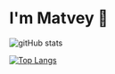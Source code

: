 # I'm Matvey 👋

<img alt="gitHub stats" src="https://github-readme-stats.vercel.app/api?username=Wereker&show_icons=true"/>

[![Top Langs](https://github-readme-stats.vercel.app/api/top-langs/?username=Werker)](https://github.com/Werker/github-readme-stats)

<!--
**Wereker/Wereker** is a ✨ _special_ ✨ repository because its `README.md` (this file) appears on your GitHub profile.

Here are some ideas to get you started:

- 🔭 I’m currently working on ...
- 🌱 I’m currently learning ...
- 👯 I’m looking to collaborate on ...
- 🤔 I’m looking for help with ...
- 💬 Ask me about ...
- 📫 How to reach me: ...
- 😄 Pronouns: ...
- ⚡ Fun fact: ...
-->
